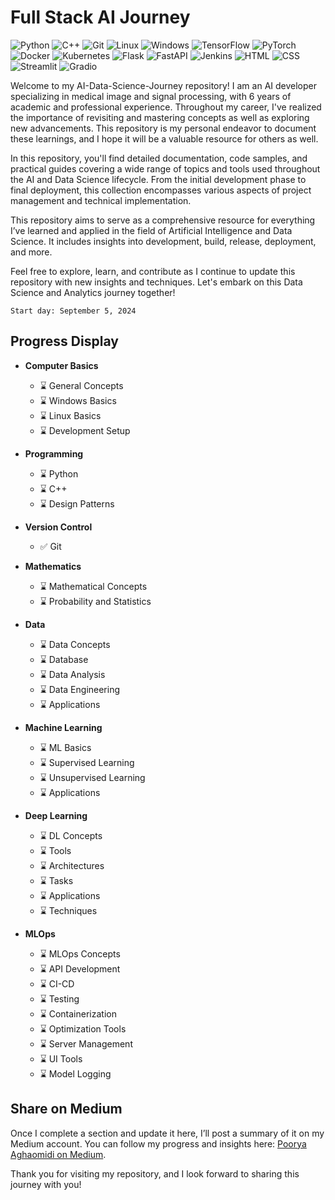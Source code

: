 # Full Stack AI Journey

![Python](https://img.shields.io/badge/Python-3.8%2B-blue.svg)
![C++](https://img.shields.io/badge/C%2B%2B-17-00599C.svg)
![Git](https://img.shields.io/badge/Git-2.32%2B-f14e32.svg)
![Linux](https://img.shields.io/badge/OS-Linux-FCC624.svg)
![Windows](https://img.shields.io/badge/OS-Windows-0078D4.svg)
![TensorFlow](https://img.shields.io/badge/TensorFlow-2.7.0-orange.svg)
![PyTorch](https://img.shields.io/badge/PyTorch-1.10.0-red.svg)
![Docker](https://img.shields.io/badge/Docker-20.10%2B-blue.svg)
![Kubernetes](https://img.shields.io/badge/Kubernetes-1.21%2B-blue.svg)
![Flask](https://img.shields.io/badge/Flask-2.0%2B-blue.svg)
![FastAPI](https://img.shields.io/badge/FastAPI-0.68.0-blue.svg)
![Jenkins](https://img.shields.io/badge/Jenkins-2.289.2-blue.svg)
![HTML](https://img.shields.io/badge/HTML-5-red.svg)
![CSS](https://img.shields.io/badge/CSS-3-blue.svg)
![Streamlit](https://img.shields.io/badge/Streamlit-1.1.0-blue.svg)
![Gradio](https://img.shields.io/badge/Gradio-2.0.5-blue.svg)

Welcome to my AI-Data-Science-Journey repository! I am an AI developer specializing in medical image and signal
processing, with 6 years of academic and professional experience. Throughout my career, I've realized the importance of
revisiting and mastering concepts as well as exploring new advancements. This repository is my personal endeavor to
document these learnings, and I hope it will be a valuable resource for others as well.

In this repository, you'll find detailed documentation, code samples, and practical guides covering a wide range of
topics and tools used throughout the AI and Data Science lifecycle. From the initial development phase to final
deployment, this collection encompasses various aspects of project management and technical implementation.

This repository aims to serve as a comprehensive resource for everything I’ve learned and applied in the field of
Artificial Intelligence and Data Science. It includes insights into development, build, release, deployment, and more.

Feel free to explore, learn, and contribute as I continue to update this repository with new insights and techniques.
Let's embark on this Data Science and Analytics journey together!

```text
Start day: September 5, 2024
```

## Progress Display

- **Computer Basics**
    - ⌛ General Concepts
    - ⌛ Windows Basics
    - ⌛ Linux Basics
    - ⌛ Development Setup

- **Programming**
    - ⌛ Python
    - ⌛ C++
    - ⌛ Design Patterns

- **Version Control**
    - ✅ Git

- **Mathematics**
    - ⌛ Mathematical Concepts
    - ⌛ Probability and Statistics

- **Data**
    - ⌛ Data Concepts
    - ⌛ Database
    - ⌛ Data Analysis
    - ⌛ Data Engineering
    - ⌛ Applications

- **Machine Learning**
    - ⌛ ML Basics
    - ⌛ Supervised Learning
    - ⌛ Unsupervised Learning
    - ⌛ Applications

- **Deep Learning**
    - ⌛ DL Concepts
    - ⌛ Tools
    - ⌛ Architectures
    - ⌛ Tasks
    - ⌛ Applications
    - ⌛ Techniques

- **MLOps**
    - ⌛ MLOps Concepts
    - ⌛ API Development
    - ⌛ CI-CD
    - ⌛ Testing
    - ⌛ Containerization
    - ⌛ Optimization Tools
    - ⌛ Server Management
    - ⌛ UI Tools
    - ⌛ Model Logging

## Share on Medium

Once I complete a section and update it here, I’ll post a summary of it on my Medium account. You can follow my progress
and insights here: [Poorya Aghaomidi on Medium](https://medium.com/@poorya-aghaomidi).

Thank you for visiting my repository, and I look forward to sharing this journey with you!
